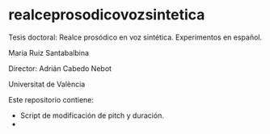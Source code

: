 # realceprosodicovozsintetica
Tesis doctoral: Realce prosódico en voz sintética. Experimentos en español.

Maria Ruiz Santabalbina

Director: Adrián Cabedo Nebot

Universitat de València

Este repositorio contiene:
* Script de modificación de pitch y duración.
* 
